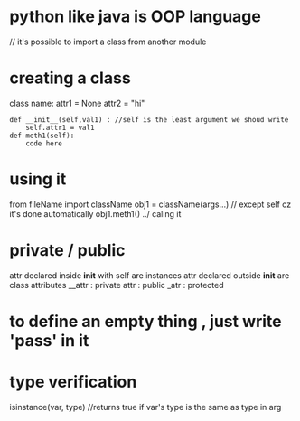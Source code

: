 # python like java is OOP language

// it's possible to import a class from another module

# creating a class

class name:
attr1 = None
attr2 = "hi"

    def __init__(self,val1) : //self is the least argument we shoud write
        self.attr1 = val1
    def meth1(self):
        code here

# using it

from fileName import className
obj1 = className(args...) // except self cz it's done automatically
obj1.meth1() ../ caling it


# private / public 
attr declared inside __init__ with self are instances 
attr declared outside __init__ are class attributes
__attr : private
attr : public 
_atr : protected

# to define an empty thing , just write 'pass' in it 
 
# type verification
isinstance(var, type) //returns true if var's type is
                        the same as type in arg

